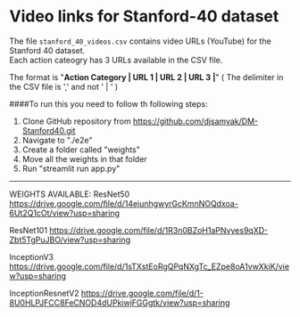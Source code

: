 # Video links for Stanford-40 dataset
The file `stanford_40_videos.csv` contains video URLs (YouTube) for the Stanford 40 dataset. <br>
Each action cateogry has 3 URLs available in the CSV file. <br>

The format is "**Action Category | URL 1 | URL 2 | URL 3 |**" ( The delimiter in the CSV file is ',' and not ' | ' )

####To run this you need to follow th following steps:

1. Clone GitHub repository from https://github.com/djsamyak/DM-Stanford40.git
2. Navigate to "./e2e"
3. Create a folder called "weights"
4. Move all the weights in that folder
5. Run "streamlit run app.py"

--------------------------------
WEIGHTS AVAILABLE:
ResNet50
https://drive.google.com/file/d/14ejunhgwyrGcKmnNOQdxoa-6Ut2Q1cOt/view?usp=sharing

ResNet101
https://drive.google.com/file/d/1R3n0BZoH1aPNvyes9qXD-Zbt5TgPuJBO/view?usp=sharing

InceptionV3
https://drive.google.com/file/d/1sTXstEoRgQPqNXgTc_EZpe8oA1vwXkiK/view?usp=sharing

InceptionResnetV2
https://drive.google.com/file/d/1-8U0HLPJFCC8FeCNOD4dUPkiwjFGGgtk/view?usp=sharing
